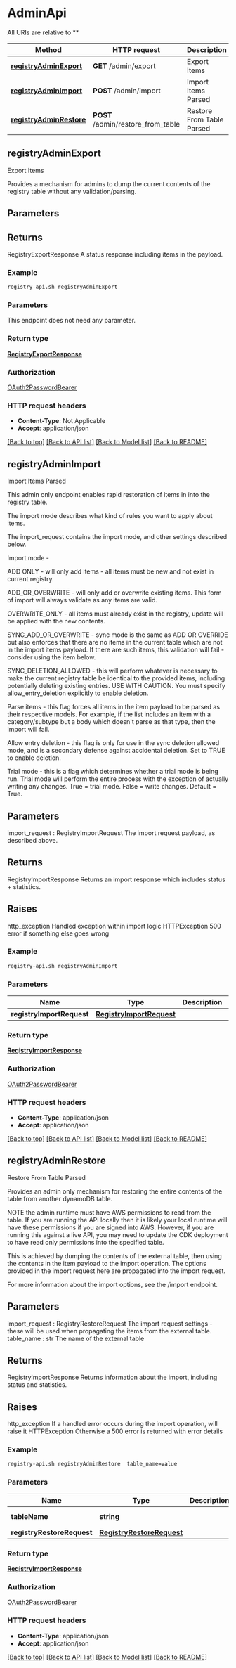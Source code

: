 # AdminApi

All URIs are relative to **

Method | HTTP request | Description
------------- | ------------- | -------------
[**registryAdminExport**](AdminApi.md#registryAdminExport) | **GET** /admin/export | Export Items
[**registryAdminImport**](AdminApi.md#registryAdminImport) | **POST** /admin/import | Import Items Parsed
[**registryAdminRestore**](AdminApi.md#registryAdminRestore) | **POST** /admin/restore_from_table | Restore From Table Parsed



## registryAdminExport

Export Items

Provides a mechanism for admins to dump the current contents of the registry
table without any validation/parsing.

Parameters
----------

Returns
-------
RegistryExportResponse
    A status response including items in the payload.

### Example

```bash
registry-api.sh registryAdminExport
```

### Parameters

This endpoint does not need any parameter.

### Return type

[**RegistryExportResponse**](RegistryExportResponse.md)

### Authorization

[OAuth2PasswordBearer](../README.md#OAuth2PasswordBearer)

### HTTP request headers

- **Content-Type**: Not Applicable
- **Accept**: application/json

[[Back to top]](#) [[Back to API list]](../README.md#documentation-for-api-endpoints) [[Back to Model list]](../README.md#documentation-for-models) [[Back to README]](../README.md)


## registryAdminImport

Import Items Parsed

This admin only endpoint enables rapid restoration of items in into the
registry table. 

The import mode describes what kind of rules you want to apply about items. 

The import_request contains the import mode, and other settings described
below.

Import mode - 

ADD ONLY - will only add items - all items must be new and not exist in
current registry.

ADD_OR_OVERWRITE - will only add or overwrite existing items. This form of
import will always validate as any items are valid.

OVERWRITE_ONLY - all items must already exist in the registry, update will
be applied with the new contents.

SYNC_ADD_OR_OVERWRITE - sync mode is the same as ADD OR OVERRIDE but also
enforces that there are no items in the current table which are not in the
import items payload. If there are such items, this validation will fail -
consider using the item below.

SYNC_DELETION_ALLOWED - this will perform whatever is necessary to make the
current registry table be identical to the provided items, including
potentially deleting existing entries. USE WITH CAUTION. You must specify
allow_entry_deletion explicitly to enable deletion.

Parse items - this flag forces all items in the item payload to be parsed as
their respective models. For example, if the list includes an item with a
category/subtype but a body which doesn't parse as that type, then the
import will fail.

Allow entry deletion - this flag is only for use in the sync deletion
allowed mode, and is a secondary defense against accidental deletion. Set to
TRUE to enable deletion.

Trial mode - this is a flag which determines whether a trial mode is being
run. Trial mode will perform the entire process with the exception of
actually writing any changes. True = trial mode. False = write changes.
Default = True.

Parameters
----------
import_request : RegistryImportRequest
    The import request payload, as described above.

Returns
-------
RegistryImportResponse
    Returns an import response which includes status + statistics.

Raises
------
http_exception
    Handled exception within import logic 
HTTPException
    500 error if something else goes wrong

### Example

```bash
registry-api.sh registryAdminImport
```

### Parameters


Name | Type | Description  | Notes
------------- | ------------- | ------------- | -------------
 **registryImportRequest** | [**RegistryImportRequest**](RegistryImportRequest.md) |  |

### Return type

[**RegistryImportResponse**](RegistryImportResponse.md)

### Authorization

[OAuth2PasswordBearer](../README.md#OAuth2PasswordBearer)

### HTTP request headers

- **Content-Type**: application/json
- **Accept**: application/json

[[Back to top]](#) [[Back to API list]](../README.md#documentation-for-api-endpoints) [[Back to Model list]](../README.md#documentation-for-models) [[Back to README]](../README.md)


## registryAdminRestore

Restore From Table Parsed

Provides an admin only mechanism for restoring the entire contents of the
table from another dynamoDB table.

NOTE the admin runtime must have AWS permissions to read from the table. If
you are running the API locally then it is likely your local runtime will
have these permissions if you are signed into AWS. However, if you are
running this against a live API, you may need to update the CDK deployment
to have read only permissions into the specified table.

This is achieved by dumping the contents of the external table, then using
the contents in the item payload to the import operation. The options
provided in the import request here are propagated into the import request.

For more information about the import options, see the /import endpoint.

Parameters
----------
import_request : RegistryRestoreRequest
    The import request settings - these will be used when propagating the
    items from the external table.
table_name : str
    The name of the external table

Returns
-------
RegistryImportResponse
    Returns information about the import, including status and statistics.

Raises
------
http_exception
    If a handled error occurs during the import operation, will raise it
HTTPException
    Otherwise a 500 error is returned with error details

### Example

```bash
registry-api.sh registryAdminRestore  table_name=value
```

### Parameters


Name | Type | Description  | Notes
------------- | ------------- | ------------- | -------------
 **tableName** | **string** |  | [default to null]
 **registryRestoreRequest** | [**RegistryRestoreRequest**](RegistryRestoreRequest.md) |  |

### Return type

[**RegistryImportResponse**](RegistryImportResponse.md)

### Authorization

[OAuth2PasswordBearer](../README.md#OAuth2PasswordBearer)

### HTTP request headers

- **Content-Type**: application/json
- **Accept**: application/json

[[Back to top]](#) [[Back to API list]](../README.md#documentation-for-api-endpoints) [[Back to Model list]](../README.md#documentation-for-models) [[Back to README]](../README.md)

